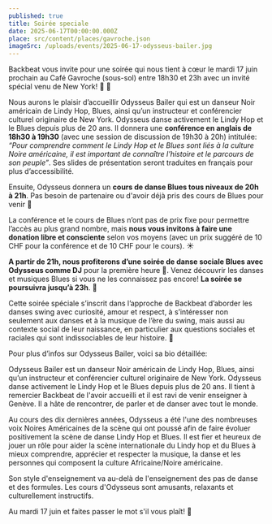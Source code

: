 ```yaml
---
published: true
title: Soirée speciale
date: 2025-06-17T00:00:00.000Z
place: src/content/places/gavroche.json
imageSrc: /uploads/events/2025-06-17-odysseus-bailer.jpg
---
```


Backbeat vous invite pour une soirée qui nous tient à cœur le mardi 17 juin prochain au Café Gavroche (sous-sol) entre 18h30 et 23h avec un invité spécial venu de New York! 🧡 🚖

Nous aurons le plaisir d’accueillir Odysseus Bailer qui est un danseur Noir américain de Lindy Hop, Blues, ainsi qu’un instructeur et conférencier culturel originaire de New York. Odysseus danse activement le Lindy Hop et le Blues depuis plus de 20 ans. Il donnera une **conférence en anglais de 18h30 à 19h30** (avec une session de discussion de 19h30 à 20h) intitulée: *“Pour comprendre comment le Lindy Hop et le Blues sont liés à la culture Noire américaine, il est important de connaître l’histoire et le parcours de son peuple”*. Ses slides de présentation seront traduites en français pour plus d’accessibilité. 

Ensuite, Odysseus donnera un **cours de danse Blues tous niveaux de 20h à 21h**. Pas besoin de partenaire ou d'avoir déjà pris des cours de Blues pour venir 🤗

La conférence et le cours de Blues n’ont pas de prix fixe pour permettre l’accès au plus grand nombre, mais **nous vous invitons à faire une donation libre et consciente** selon vos moyens (avec un prix suggéré de 10 CHF pour la conférence et de 10 CHF pour le cours). ☀️

**A partir de 21h, nous profiterons d’une soirée de danse sociale Blues avec Odysseus comme DJ** pour la première heure 🪩. Venez découvrir les danses et musiques Blues si vous ne les connaissez pas encore! **La soirée se poursuivra jusqu’à 23h**. 🕺

Cette soirée spéciale s’inscrit dans l’approche de Backbeat d’aborder les danses swing avec curiosité, amour et respect, à s’intéresser non seulement aux danses et à la musique de l’ère du swing, mais aussi au contexte social de leur naissance, en particulier aux questions sociales et raciales qui sont indissociables de leur histoire. 🌳

Pour plus d’infos sur Odysseus Bailer, voici sa bio détaillée:

Odysseus Bailer est un danseur Noir américain de Lindy Hop, Blues, ainsi qu’un instructeur et conférencier culturel originaire de New York. Odysseus danse activement le Lindy Hop et le Blues depuis plus de 20 ans. Il tient à remercier Backbeat de l'avoir accueilli et il est ravi de venir enseigner à Genève. Il a hâte de rencontrer, de parler et de danser avec tout le monde. 

Au cours des dix dernières années, Odysseus a été l'une des nombreuses voix Noires Américaines de la scène qui ont poussé afin de faire évoluer positivement la scène de danse Lindy Hop et Blues. Il est fier et heureux de jouer un rôle pour aider la scène internationale du Lindy hop et du Blues à mieux comprendre, apprécier et respecter la musique, la danse et les personnes qui composent la culture Africaine/Noire américaine.

Son style d'enseignement va au-delà de l'enseignement des pas de danse et des formules. Les cours d'Odysseus sont amusants, relaxants et culturellement instructifs.

Au mardi 17 juin et faites passer le mot s'il vous plaît! 🙏
